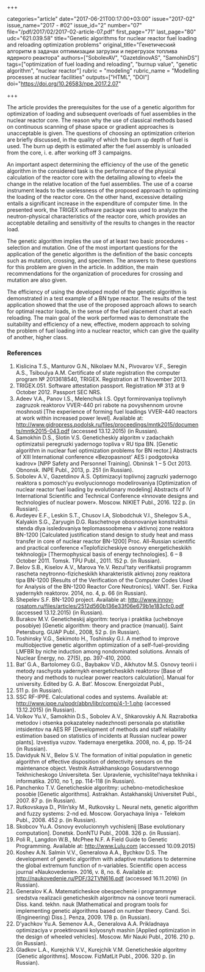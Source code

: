 +++

categories="article"
date="2017-06-21T00:17:00+03:00"
issue="2017-02"
issue_name="2017 - #02"
issue_id="2"
number="07"
file="/pdf/2017/02/2017-02-article-07.pdf"
first_page="71"
last_page="80"
udc="621.039.58"
title="Genetic algorithms for nuclear reactor fuel loading and reloading optimization problems"
original_title="Генетический алгоритм в задачах оптимизации загрузки и перегрузок топлива ядерного реактора"
authors=["SobolevAV", "GazetdinovAS", "SamohinDS"]
tags=["optimization of fuel loading and reloading", "burnup value", "genetic algorithm", "nuclear reactor"]
rubric = "modeling"
rubric_name = "Modelling processes at nuclear facilities"
outputs=["HTML", "DOI"]
doi="https://doi.org/10.26583/npe.2017.2.07"

+++

The article provides the prerequisites for the use of a genetic algorithm for optimization of loading and subsequent overloads of fuel assemblies in the nuclear reactor core. The reason why the use of classical methods based on continuous scanning of phase space or gradient approaches is unacceptable is given. The questions of choosing an optimization criterion are briefly discussed, in the quality of which the burn up depth of fuel is used. The burn up depth is estimated after the fuel assembly is unloaded from the core, i. e. after working off 3 campaigns.

An important aspect determining the efficiency of the use of the genetic algorithm in the considered task is the performance of the physical calculation of the reactor core with the detailing allowing to «feel» the change in the relative location of the fuel assemblies. The use of a coarse instrument leads to the uselessness of the proposed approach to optimizing the loading of the reactor core. On the other hand, excessive detailing entails a significant increase in the expenditure of computer time. In the presented work, the TRIGEX software package was used to analyze the neutron-physical characteristics of the reactor core, which provides an acceptable detailing and sensitivity of the results to changes in the reactor load.

The genetic algorithm implies the use of at least two basic procedures - selection and mutation. One of the most important questions for the application of the genetic algorithm is the definition of the basic concepts such as mutation, crossing, and specimen. The answers to these questions for this problem are given in the article. In addition, the main recommendations for the organization of procedures for crossing and mutation are also given.

The efficiency of using the developed model of the genetic algorithm is demonstrated in a test example of a BN type reactor. The results of the test application showed that the use of the proposed approach allows to search for optimal reactor loads, in the sense of the fuel placement chart at each reloading. The main goal of the work performed was to demonstrate the suitability and efficiency of a new, effective, modern approach to solving the problem of fuel loading into a nuclear reactor, which can give the quality of another, higher class.

### References

1. Kislicina T.S., Manturov G.N., Nikolaev M.N., Pivovarov V.F., Seregin A.S., Tsiboulya A.M. Certificate of state registration the computer program № 2013618540, TRIGEX. Registration at 11 November 2013.
2. TRIGEX.051. Software attestation passport. Registration № 313 at 9 October 2012. Passport SEC NRS.
3. Adeev V.A., Panov I.S., Melenchuk I.S. Opyt formirovaniya toplivnyh zagruzok reaktorov VVER-440 pri rabote na povyshennom urovne moshnosti [The experience of forming fuel loadings VVER-440 reactors at work within increased power level]. Available at: http://www.gidropress.podolsk.ru/files/proceedings/mntk2015/documents/mntk2015-043.pdf (accessed 13.12.2015) (in Russian).
4. Samokhin D.S., Slotin V.S. Geneticheskiy algoritm v zadachakh optimizatsii peregruzki yadernogo topliva v RU tipa BN. [Genetic algorithm in nuclear fuel optimization problems for BN rector.] Abstracts of XIII International conference «Bezopasnost’ AES i podgotovka kadrov» [NPP Safety and Personnel Training]. Obninsk 1 – 5 Oct 2013. Obnonsk. INPE Publ., 2013, p. 251 (in Russian).
5. Sobolev A.V., Gazetdinov A.S. Optimizacyi toplivnoj zagruzki yadernogo reaktora s pomosch’yu evolyucionnogo modelirovaniya [Optimization of nuclear reactor fuel loading by evolutionary modeling] Abstracts of IV International Scientific and Technical Conference «Innovate designs and technologies of nuclear power». Moscow. NIKIET Publ., 2016. 122 p. (in Russian).
6. Avdeyev E.F., Leskin S.T., Chusov I.A, Slobodchuk V.I., Shelegov S.A., Kalyakin S.G., Zaryugin D.G. Raschetnoye obosnovaniye konstruktsii stenda dlya issledovaniya teplomassoobmena v aktivnoj zone reaktora BN-1200 [Calculated justification stand design to study heat and mass transfer in core of nuclear reactor BN-1200] Proc. All-Russian scientific and practical conference «Teplofizicheskiye osnovy energeticheskikh tekhnologij» [Thermophysical basis of energy technologies]. 6 – 8 October 2011. Tomsk. TPU Publ., 2011. 152 p. (in Russian).
7. Belov S.B., Kiselov A.V., Marova Ye.V. Rezul’taty verifikatsii programm rascheta neytronno-fizicheskikh kharakteristik aktivnoj zony reaktora tipa BN-1200 [Results of the Verification of the Computer Codes Used for Analysis of the BN-1200 Reactor Core Neutronics]. VANT. Ser. Fizika yadernykh reaktorov. 2014, no. 4, p. 66 (in Russian).
8. Shepelev S.F. BN-1200 project. Available at: http://www.innov-rosatom.ru/files/articles/2512d560b136e33f06e679b1e183cfc0.pdf (accessed 13.12.2015) (in Russian).
9. Burakov M.V. Geneticheskij algoritm: teoriya i praktika (uchebnoye posobiye) [Genetic algorithm: theory and practice (manual)]. Saint Petersburg. GUAP Publ., 2008, 52 p. (in Russian).
10. Toshinsky V.G., Sekimoto H., Toshinsky G.I. A method to improve multiobjective genetic algorithm optimization of a self-fuel-providing LMFBR by niche induction among nondominated solutions. Annals of Nuclear Energy, no. 27(5), pp. 397-410, 2000.
11. Bat’ G.A., Bartolomey G.G., Baybakov V.D., Alkhutov M.S. Osnovy teorii i metody raschyota yadernykh energeticheskikh reaktorov [Base of theory and methods to nuclear power reactors calculation]. Manual for university. Edited by G. A. Bat’. Moscow. Energoizdat Publ.,
1982. 511 p. (in Russian).
12. SSC RF-IPPE. Calculational codes and systems. Available at: http://www.ippe.ru/podr/abbn/libr/comp/4-1-1.php (accessed 13.12.2015) (in Russian).
13. Volkov Yu.V., Samokhin D.S., Sobolev A.V., Shkarovskiy A.N. Razrabotka metodov i otsenka pokazateley nadezhnosti personala po statistike intsidentov na AES RF [Development of methods and staff reliability estimation based on statistics of incidents at Russian nuclear power plants]. Izvestiya vuzov. Yadernaya energetika. 2008, no. 4, pp. 15-24 (in Russian).
14. Davidyuk N.V., Belov S.V. The formation of initial population in genetic algorithm of effective disposition of detectivity sensors on the maintenance object. Vestnik Astrakhanskogo Gosudarstvennogo Tekhnicheskogo Universiteta. Ser. Upravlenie, vychislitel’naya tekhnika i informatika. 2010, no 1, pp. 114-118 (in Russian).
15. Panchenko T.V. Geneticheskie algoritmy: uchebno-metodicheskoe posobie [Genetic algorithms]. Astrakhan. Astakhanskij Universitet Publ., 2007. 87 p. (in Russian).
16. Rutkovskaya D., Pilin’sky M., Rutkovsky L. Neural nets, genetic algorithm and fuzzy systems: 2-nd ed. Mosсow. Goryachaya liniya - Telekom Publ., 2008. 452 p. (in Russian).
17. Skobcov Yu.A. Osnovy evolucionnyh vychislenij [Base evolutionary computation]. Donetsk. DonNTU Publ., 2008. 326 p. (in Russian).
18. Poli R., Langdon W.B., McPhee N.F. A Field Guide to Genetic Programming. Available at: http://www.Lulu.com (accessed 10.09.2015)
19. Koshev A.N. Salmin V.V., Generalova A.A., Bychkov D.S. The development of genetic algorithm with adaptive mutations to determine the global extremum function of n-variables. Scientific open access journal «Naukovedenie». 2016, v. 8, no. 6. Available at: http://naukovedenie.ru/PDF/32TVN616.pdf (accessed 16.11.2016) (in Russian).
20. Generalov K.A. Matematicheskoe obespechenie i programmnye sredstva realizacii geneticheskih algoritmov na osnove teorii numeracii. Diss. kand. tekhn. nauk [Mathematical and program tools for implementing genetic algorithms based on number theory. Cand. Sci. (Engineering) Diss.]. Penza, 2009. 178 p. (in Russian).
21. D’yachkov Yu.A. Semenov A.A., Generalova A.A. Prikladnaya optimizaciya v proektirovanii kolyosnyh mashin [Applied optimization in the design of wheeled vehicles]. Moscow. Mir Nauki Publ., 2016. 210 p. (in Russian).
22. Gladkov L.A., Kurejchik V.V., Kurejchik V.M. Geneticheskie algoritmy [Genetic algorithms]. Moscow. FizMatLit Publ., 2006. 320 p. (in Russian).
